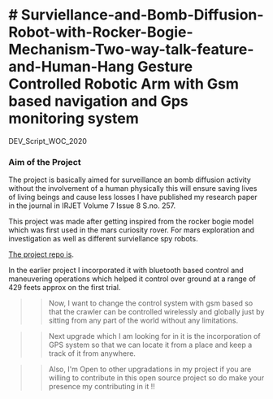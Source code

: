 <h1># Surviellance-and-Bomb-Diffusion-Robot-with-Rocker-Bogie-Mechanism-Two-way-talk-feature-and-Human-Hang Gesture Controlled Robotic Arm with Gsm based navigation and Gps monitoring system</h1>

DEV_Script_WOC_2020

<h3> <b> Aim of the Project </b> </h3>
																																			
																																			
																																			
The project is basically aimed for surveillance an bomb diffusion activity without the involvement of a human physically this will ensure saving lives of living beings and cause less losses I have published my research paper in the journal in IRJET Volume 7 Issue 8 S.no. 257.

This project was made after getting inspired from the rocker bogie model which was first used in the mars curiosity rover. For mars exploration and investigation as well as different surviellance spy robots.

[The project repo is](https://github.com/users/ssg8288/projects/).



In the earlier project I incorporated it with bluetooth based control and maneuvering operations which helped it control over ground at a range of 429 feets approx on the first trial. 

>> Now, I want to change the control system with gsm based so that the crawler can be controlled wirelessly and globally just by sitting from any part of the world without any limitations.

>>Next upgrade which I am looking for in it is the incorporation of GPS system so that we can locate it from a place and keep a track of it from anywhere.

>>Also, I'm Open to other upgradations in my project if you are willing to contribute in this open source project so do make your presence my contributing in it !!



